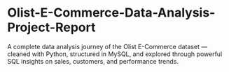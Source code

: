 # Olist-E-Commerce-Data-Analysis-Project-Report
A complete data analysis journey of the Olist E-Commerce dataset — cleaned with Python, structured in MySQL, and explored through powerful SQL insights on sales, customers, and performance trends.
